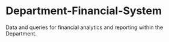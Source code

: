 # Department-Financial-System
Data and queries for financial analytics and reporting within the Department.
